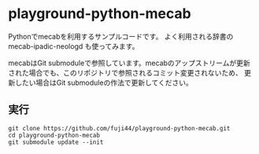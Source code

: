 # playground-python-mecab

Pythonでmecabを利用するサンプルコードです。
よく利用される辞書の mecab-ipadic-neologd も使ってみます。

mecabはGit submoduleで参照しています。mecabのアップストリームが更新された場合でも、このリポジトリで参照されるコミット変更されないため、
更新したい場合はGit submoduleの作法で更新してください。

## 実行

```shell
git clone https://github.com/fuji44/playground-python-mecab.git
cd playground-python-mecab
git submodule update --init
```
